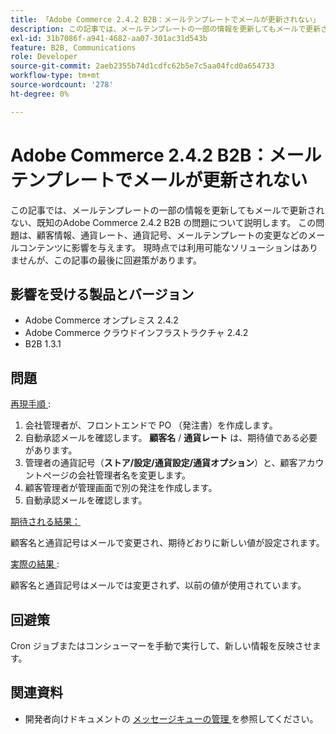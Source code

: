 ```yaml
---
title: 「Adobe Commerce 2.4.2 B2B：メールテンプレートでメールが更新されない」
description: この記事では、メールテンプレートの一部の情報を更新してもメールで更新されない、既知のAdobe Commerce 2.4.2 B2B の問題について説明します。 この問題は、顧客情報、通貨レート、通貨記号、メールテンプレートの変更などのメールコンテンツに影響を与えます。 現時点では利用可能なソリューションはありませんが、この記事の最後に回避策があります。
exl-id: 31b7086f-a941-4682-aa07-301ac31d543b
feature: B2B, Communications
role: Developer
source-git-commit: 2aeb2355b74d1cdfc62b5e7c5aa04fcd0a654733
workflow-type: tm+mt
source-wordcount: '278'
ht-degree: 0%

---
```


# Adobe Commerce 2.4.2 B2B：メールテンプレートでメールが更新されない

この記事では、メールテンプレートの一部の情報を更新してもメールで更新されない、既知のAdobe Commerce 2.4.2 B2B の問題について説明します。 この問題は、顧客情報、通貨レート、通貨記号、メールテンプレートの変更などのメールコンテンツに影響を与えます。 現時点では利用可能なソリューションはありませんが、この記事の最後に回避策があります。

## 影響を受ける製品とバージョン

* Adobe Commerce オンプレミス 2.4.2
* Adobe Commerce クラウドインフラストラクチャ 2.4.2
* B2B 1.3.1

## 問題

<u> 再現手順 </u>:

1. 会社管理者が、フロントエンドで PO （発注書）を作成します。
1. 自動承認メールを確認します。 **顧客名** / **通貨レート** は、期待値である必要があります。
1. 管理者の通貨記号（**ストア/設定/通貨設定/通貨オプション**）と、顧客アカウントページの会社管理者名を変更します。
1. 顧客管理者が管理画面で別の発注を作成します。
1. 自動承認メールを確認します。

<u> 期待される結果：</u>

顧客名と通貨記号はメールで変更され、期待どおりに新しい値が設定されます。

<u> 実際の結果 </u>:

顧客名と通貨記号はメールでは変更されず、以前の値が使用されています。

## 回避策

Cron ジョブまたはコンシューマーを手動で実行して、新しい情報を反映させます。

## 関連資料

* 開発者向けドキュメントの [ メッセージキューの管理 ](https://experienceleague.adobe.com/ja/docs/commerce-operations/configuration-guide/message-queues/manage-message-queues) を参照してください。
